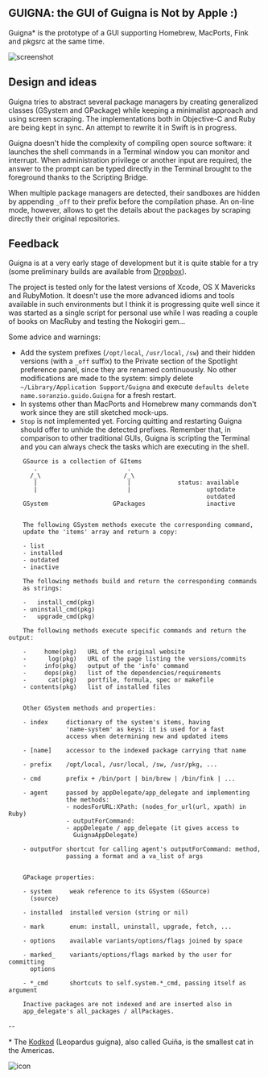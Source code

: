 
## GUIGNA: the GUI of Guigna is Not by Apple  :)

Guigna* is the prototype of a GUI supporting Homebrew, MacPorts, Fink and pkgsrc
at the same time.


![screenshot](https://raw.github.com/gui-dos/Guigna/master/guigna-screenshot.png)


## Design and ideas

Guigna tries to abstract several package managers by creating generalized classes
(GSystem and GPackage) while keeping a minimalist approach and using screen
scraping. The implementations both in Objective-C and Ruby are being kept in
sync. An attempt to rewrite it in Swift is in progress.

Guigna doesn't hide the complexity of compiling open source software: it launches
the shell commands in a Terminal window you can monitor and interrupt. When
administration privilege or another input are required, the answer to the
prompt can be typed directly in the Terminal brought to the foreground thanks
to the Scripting Bridge. 

When multiple package managers are detected, their sandboxes are hidden by appending
`_off` to their prefix before the compilation phase. An on-line mode, however,
allows to get the details about the packages by scraping directly their original
repositories.


## Feedback

Guigna is at a very early stage of development but it is quite stable
for a try (some preliminary builds are available from
[Dropbox](https://www.dropbox.com/sh/ld19r8vp9avr32p/eV6au9iQK3)).

The project is tested only for the latest versions of Xcode, OS X
Mavericks and RubyMotion. It doesn't use the more advanced idioms
and tools available in such environments but I think it is progressing
quite well since it was started as a single script for personal use
while I was reading a couple of books on MacRuby and testing the
Nokogiri gem...

Some advice and warnings:

- Add the system prefixes (`/opt/local`, `/usr/local`, `/sw`) and their
  hidden versions (with a `_off` suffix) to the Private section of the
  Spotlight preference panel, since they are renamed continuously.
  No other modifications are made to the system: simply delete
  `~/Library/Application Support/Guigna` and execute 
  `defaults delete name.soranzio.guido.Guigna` for a fresh restart.
- In systems other than MacPorts and Homebrew many commands don't
  work since they are still sketched mock-ups.
- `Stop` is not implemented yet. Forcing quitting and restarting Guigna
  should offer to unhide the detected prefixes. Remember that, in comparison
  to other traditional GUIs, Guigna is scripting the Terminal and you can
  always check the tasks which are executing in the shell.

```
    GSource is a collection of GItems
       .                         .
      /_\                       /_\
       |                         |             status: available
       |                         |                     uptodate
                                                       outdated
    GSystem                  GPackages                 inactive


    The following GSystem methods execute the corresponding command,
    update the 'items' array and return a copy:

    - list
    - installed
    - outdated
    - inactive

    The following methods build and return the corresponding commands
    as strings:

    -   install_cmd(pkg)
    - uninstall_cmd(pkg)
    -   upgrade_cmd(pkg)
    
    The following methods execute specific commands and return the output:
   
    -     home(pkg)   URL of the original website
    -      log(pkg)   URL of the page listing the versions/commits
    -     info(pkg)   output of the 'info' command
    -     deps(pkg)   list of the dependencies/requirements
    -      cat(pkg)   portfile, formula, spec or makefile
    - contents(pkg)   list of installed files


    Other GSystem methods and properties:

    - index     dictionary of the system's items, having
                'name-system' as keys: it is used for a fast
                access when determining new and updated items

    - [name]    accessor to the indexed package carrying that name

    - prefix    /opt/local, /usr/local, /sw, /usr/pkg, ...

    - cmd       prefix + /bin/port | bin/brew | /bin/fink | ...

    - agent     passed by appDelegate/app_delegate and implementing
                the methods:
                - nodesForURL:XPath: (nodes_for_url(url, xpath) in Ruby)
                - outputForCommand:
                - appDelegate / app_delegate (it gives access to
                  GuignaAppDelegate)

    - outputFor shortcut for calling agent's outputForCommand: method,
                passing a format and a va_list of args
                

    GPackage properties:

    - system     weak reference to its GSystem (GSource)
      (source)

    - installed  installed version (string or nil)

    - mark       enum: install, uninstall, upgrade, fetch, ...

    - options    available variants/options/flags joined by space

    - marked_    variants/options/flags marked by the user for committing
      options

    - *_cmd      shortcuts to self.system.*_cmd, passing itself as argument
      
    Inactive packages are not indexed and are inserted also in
    app_delegate's all_packages / allPackages.

```
--

\* The [Kodkod](http://en.wikipedia.org/wiki/Kodkod) (Leopardus guigna), also
called Guiña, is the smallest cat in the Americas.

![icon](http://www.felineconservation.org/uploads/rauh_handicapped_guina.jpg)

